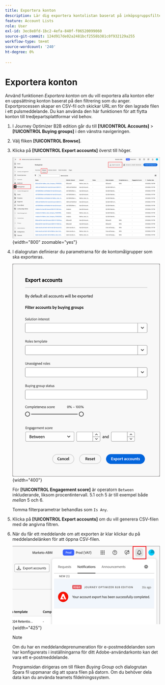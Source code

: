```yaml
---
title: Exportera konton
description: Lär dig exportera kontolistan baserat på inköpsgruppsfilter.
feature: Account Lists
role: User
exl-id: 3ec8e8fd-1bc2-4efa-840f-f06520099060
source-git-commit: 124d917de02a2481bcf2558b381c0f932129a255
workflow-type: tm+mt
source-wordcount: '240'
ht-degree: 0%

---
```


# Exportera konton

Använd funktionen _Exportera konton_ om du vill exportera alla konton eller en uppsättning konton baserat på den filtrering som du anger. Exportprocessen skapar en CSV-fil och skickar URL:en för den lagrade filen i ett pulsmeddelande. Du kan använda den här funktionen för att flytta konton till tredjepartsplattformar vid behov.

1. I Journey Optimizer B2B edition går du till **[!UICONTROL Accounts]** > **[!UICONTROL Buying groups]** i den vänstra navigeringen.

1. Välj fliken **[!UICONTROL Browse]**.

1. Klicka på **[!UICONTROL Export accounts]** överst till höger.

   ![Redigera kontoinformation](./assets/export-accounts.png){width="800" zoomable="yes"}

1. I dialogrutan definierar du parametrarna för de kontomålgrupper som ska exporteras.

   ![Ange filtrering av kontomepubliken](./assets/export-accounts-dialog.png){width="400"}

   För **[!UICONTROL Engagement score]** är operatorn `Between` inkluderande, liksom procentintervall. 5.1 och 5 är till exempel både _mellan_ 5 och 6.

   Tomma filterparametrar behandlas som `Is Any`.

1. Klicka på **[!UICONTROL Export accounts]** om du vill generera CSV-filen med de angivna filtren.

1. När du får ett meddelande om att exporten är klar klickar du på meddelandelänken för att öppna CSV-filen.

   ![Klicka på meddelandet om du vill hämta CSV-filen för den exporterade kontolistan](./assets/export-accounts-notification.png){width="425"}

   >[!NOTE]
   >
   >Om du har en meddelandeprenumeration för e-postmeddelanden som har konfigurerats i inställningarna för ditt Adobe-användarkonto kan det vara ett e-postmeddelande.

   Programsidan dirigeras om till fliken _Buying Group_ och dialogrutan Spara fil uppmanar dig att spara filen på datorn. Om du behöver dela data kan du använda teamets fildelningssystem.

